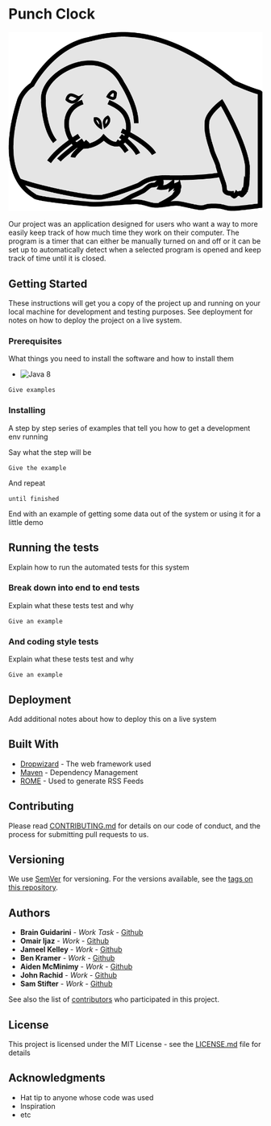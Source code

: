# Punch Clock

![](https://github.com/samstifter/punchclock/blob/master/src/view/icon.png)

Our project was an application designed for users who want a way to more easily keep track of how much time they work on their computer. The program is a timer that can either be manually turned on and off or it can be set up to automatically detect when a selected program is opened and keep track of time until it is closed.

## Getting Started

These instructions will get you a copy of the project up and running on your local machine for development and testing purposes. See deployment for notes on how to deploy the project on a live system.

### Prerequisites

What things you need to install the software and how to install them

- ![Java 8](https://java.com/en/)
```
Give examples
```

### Installing

A step by step series of examples that tell you how to get a development env running

Say what the step will be

```
Give the example
```

And repeat

```
until finished
```

End with an example of getting some data out of the system or using it for a little demo

## Running the tests

Explain how to run the automated tests for this system

### Break down into end to end tests

Explain what these tests test and why

```
Give an example
```

### And coding style tests

Explain what these tests test and why

```
Give an example
```

## Deployment

Add additional notes about how to deploy this on a live system

## Built With

* [Dropwizard](http://www.dropwizard.io/1.0.2/docs/) - The web framework used
* [Maven](https://maven.apache.org/) - Dependency Management
* [ROME](https://rometools.github.io/rome/) - Used to generate RSS Feeds

## Contributing

Please read [CONTRIBUTING.md](https://gist.github.com/PurpleBooth/b24679402957c63ec426) for details on our code of conduct, and the process for submitting pull requests to us.

## Versioning

We use [SemVer](http://semver.org/) for versioning. For the versions available, see the [tags on this repository](https://github.com/your/project/tags). 

## Authors

* **Brain Guidarini** - *Work Task* - [Github](https://github.com/briang0)
* **Omair Ijaz** - *Work* - [Github](https://github.com/omairijaz)
* **Jameel Kelley** - *Work* - [Github](https://github.com/JamKelley22)
* **Ben Kramer** - *Work* - [Github](https://github.com/bckramer)
* **Aiden McMinimy** - *Work* - [Github](https://github.com/AidenMic)
* **John Rachid** - *Work* - [Github](https://github.com/JohnRachid)
* **Sam Stifter** - *Work* - [Github](https://github.com/samstifter)

See also the list of [contributors](https://github.com/samstifter/punchclock/contributors.md) who participated in this project.

## License

This project is licensed under the MIT License - see the [LICENSE.md](LICENSE.md) file for details

## Acknowledgments

* Hat tip to anyone whose code was used
* Inspiration
* etc
